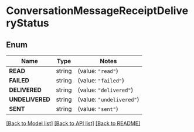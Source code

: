 # ConversationMessageReceiptDeliveryStatus

## Enum

Name | Type | Notes
------------ | ------------- | -------------
**READ** | string | (value: `"read"`)
**FAILED** | string | (value: `"failed"`)
**DELIVERED** | string | (value: `"delivered"`)
**UNDELIVERED** | string | (value: `"undelivered"`)
**SENT** | string | (value: `"sent"`)


[[Back to Model list]](../README.md#documentation-for-models) [[Back to API list]](../README.md#documentation-for-api-endpoints) [[Back to README]](../README.md)


